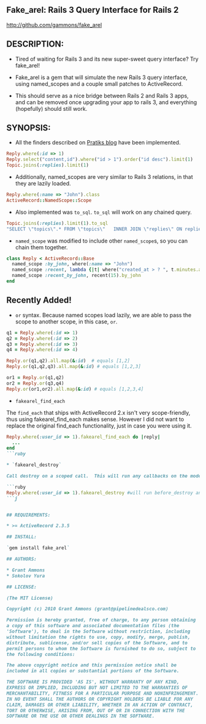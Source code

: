 ## Fake_arel: Rails 3 Query Interface for Rails 2

http://github.com/gammons/fake_arel

## DESCRIPTION:

* Tired of waiting for Rails 3 and its new super-sweet query interface? Try fake_arel!

* Fake_arel is a gem that will simulate the new Rails 3 query interface, using named_scopes and a couple small patches to ActiveRecord.

* This should serve as a nice bridge between Rails 2 and Rails 3 apps, and can be removed once upgrading your app to rails 3, and everything (hopefully) should still work.

## SYNOPSIS:

* All the finders described on [Pratiks blog](http://m.onkey.org/2010/1/22/active-record-query-interface) have been implemented.

```ruby
Reply.where(:id => 1)
Reply.select("content,id").where("id > 1").order("id desc").limit(1)
Topic.joins(:replies).limit(1)
```

* Additionally, named_scopes are very similar to Rails 3 relations, in that they are lazily loaded.

```ruby
Reply.where(:name => "John").class
ActiveRecord::NamedScope::Scope
```
* Also implemented was `to_sql`. `to_sql` will work on any chained query. 

```ruby
Topic.joins(:replies).limit(1).to_sql
"SELECT \"topics\".* FROM \"topics\"   INNER JOIN \"replies\" ON replies.topic_id = topics.id   LIMIT 1"
```

* `named_scope` was modified to include other `named_scope`s, so you can chain them together. 

```ruby
class Reply < ActiveRecord::Base
  named_scope :by_john, where(:name => "John")
  named_scope :recent, lambda {|t| where("created_at > ? ", t.minutes.ago) }
  named_scope :recent_by_john, recent(15).by_john
end
```

## Recently Added!

* `or` syntax. Because named scopes load lazily, we are able to pass the scope to another scope, in this case, `or`.
```ruby
q1 = Reply.where(:id => 1)
q2 = Reply.where(:id => 2)
q3 = Reply.where(:id => 3)
q4 = Reply.where(:id => 4)

Reply.or(q1,q2).all.map(&:id)  # equals [1,2]
Reply.or(q1,q2,q3).all.map(&:id) # equals [1,2,3]

or1 = Reply.or(q1,q2)
or2 = Reply.or(q3,q4)
Reply.or(or1,or2).all.map(&:id) # equals [1,2,3,4]
```

* `fakearel_find_each`

The `find_each` that ships with ActiveRecord 2.x isn't very scope-friendly, thus using fakearel_find_each makes sense.  However I did not want to replace the original find_each functionality, just in case you were using it.

```ruby
Reply.where(:user_id => 1).fakearel_find_each do |reply|
  ...
end
```ruby

* `fakearel_destroy`

Call destroy on a scoped call.  This will run any callbacks on the models to be destroyed.

```ruby
Reply.where(:user_id => 1).fakearel_destroy #will run before_destroy and after_destroy callbacks for affected Replys
```j


## REQUIREMENTS:

* >= ActiveRecord 2.3.5

## INSTALL:

`gem install fake_arel`

## AUTHORS:

* Grant Ammons
* Sokolov Yura

## LICENSE:

(The MIT License)

Copyright (c) 2010 Grant Ammons (grant@pipelinedealsco.com)

Permission is hereby granted, free of charge, to any person obtaining
a copy of this software and associated documentation files (the
'Software'), to deal in the Software without restriction, including
without limitation the rights to use, copy, modify, merge, publish,
distribute, sublicense, and/or sell copies of the Software, and to
permit persons to whom the Software is furnished to do so, subject to
the following conditions:

The above copyright notice and this permission notice shall be
included in all copies or substantial portions of the Software.

THE SOFTWARE IS PROVIDED 'AS IS', WITHOUT WARRANTY OF ANY KIND,
EXPRESS OR IMPLIED, INCLUDING BUT NOT LIMITED TO THE WARRANTIES OF
MERCHANTABILITY, FITNESS FOR A PARTICULAR PURPOSE AND NONINFRINGEMENT.
IN NO EVENT SHALL THE AUTHORS OR COPYRIGHT HOLDERS BE LIABLE FOR ANY
CLAIM, DAMAGES OR OTHER LIABILITY, WHETHER IN AN ACTION OF CONTRACT,
TORT OR OTHERWISE, ARISING FROM, OUT OF OR IN CONNECTION WITH THE
SOFTWARE OR THE USE OR OTHER DEALINGS IN THE SOFTWARE.


